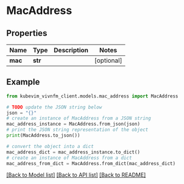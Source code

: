 # MacAddress


## Properties

Name | Type | Description | Notes
------------ | ------------- | ------------- | -------------
**mac** | **str** |  | [optional] 

## Example

```python
from kubevim_vivnfm_client.models.mac_address import MacAddress

# TODO update the JSON string below
json = "{}"
# create an instance of MacAddress from a JSON string
mac_address_instance = MacAddress.from_json(json)
# print the JSON string representation of the object
print(MacAddress.to_json())

# convert the object into a dict
mac_address_dict = mac_address_instance.to_dict()
# create an instance of MacAddress from a dict
mac_address_from_dict = MacAddress.from_dict(mac_address_dict)
```
[[Back to Model list]](../README.md#documentation-for-models) [[Back to API list]](../README.md#documentation-for-api-endpoints) [[Back to README]](../README.md)


